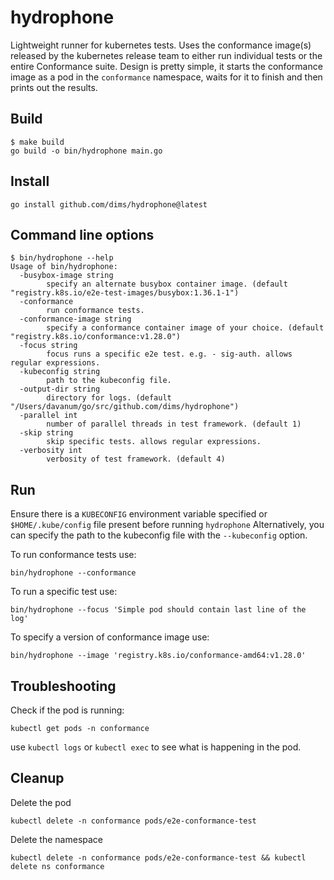 # hydrophone

Lightweight runner for kubernetes tests. Uses the conformance image(s) released by
the kubernetes release team to either run individual tests or the entire Conformance suite.
Design is pretty simple, it starts the conformance image as a pod in the `conformance`
namespace, waits for it to finish and then prints out the results.

## Build

```
$ make build
go build -o bin/hydrophone main.go
```

## Install

```
go install github.com/dims/hydrophone@latest
```

## Command line options

```
$ bin/hydrophone --help
Usage of bin/hydrophone:
  -busybox-image string
        specify an alternate busybox container image. (default "registry.k8s.io/e2e-test-images/busybox:1.36.1-1")
  -conformance
        run conformance tests.
  -conformance-image string
        specify a conformance container image of your choice. (default "registry.k8s.io/conformance:v1.28.0")
  -focus string
        focus runs a specific e2e test. e.g. - sig-auth. allows regular expressions.
  -kubeconfig string
        path to the kubeconfig file.
  -output-dir string
        directory for logs. (default "/Users/davanum/go/src/github.com/dims/hydrophone")
  -parallel int
        number of parallel threads in test framework. (default 1)
  -skip string
        skip specific tests. allows regular expressions.
  -verbosity int
        verbosity of test framework. (default 4)
```

## Run

Ensure there is a `KUBECONFIG` environment variable specified or `$HOME/.kube/config` file present before running `hydrophone` Alternatively, you can specify the path to the kubeconfig file with the `--kubeconfig` option.

To run conformance tests use:
```
bin/hydrophone --conformance
```

To run a specific test use:
```
bin/hydrophone --focus 'Simple pod should contain last line of the log'
```

To specify a version of conformance image use:
```
bin/hydrophone --image 'registry.k8s.io/conformance-amd64:v1.28.0'
```

## Troubleshooting

Check if the pod is running:
```
kubectl get pods -n conformance
```

use `kubectl logs` or `kubectl exec` to see what is happening in the pod.

## Cleanup

Delete the pod
```
kubectl delete -n conformance pods/e2e-conformance-test
```

Delete the namespace
```
kubectl delete -n conformance pods/e2e-conformance-test && kubectl delete ns conformance
```